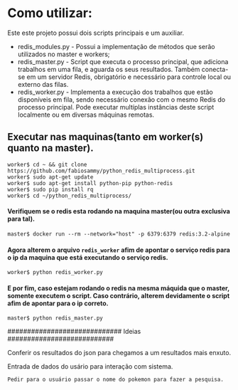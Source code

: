 # Como utilizar:
Este este projeto possui dois scripts principais e um auxiliar.

* redis_modules.py - Possui a implementação de métodos que serão utilizados no master e workers;
* redis_master.py - Script que executa o processo principal, que adiciona trabalhos em uma fila, e aguarda os seus resultados. Também conecta-se em um servidor Redis, obrigatório e necessário para controle local ou externo das filas.
* redis_worker.py - Implementa a execução dos trabalhos que estão disponíveis em fila, sendo necessário conexão com o mesmo Redis do processo principal. Pode executar multíplas instâncias deste script localmente ou em diversas máquinas remotas.

## Executar nas maquinas(tanto em worker(s) quanto na master).
```
worker$ cd ~ && git clone https://github.com/fabiosammy/python_redis_multiprocess.git
worker$ sudo apt-get update
worker$ sudo apt-get install python-pip python-redis
worker$ sudo pip install rq
worker$ cd ~/python_redis_multiprocess/
```

#### Verifiquem se o redis esta rodando na maquina master(ou outra exclusiva para tal).
```
master$ docker run --rm --network="host" -p 6379:6379 redis:3.2-alpine
```

#### Agora alterem o arquivo `redis_worker` afim de apontar o serviço redis para o ip da maquina que está executando o serviço redis.
```
worker$ python redis_worker.py
```

#### E por fim, caso estejam rodando o redis na mesma máquida que o master, somente executem o script. Caso contrário, alterem devidamente o script afim de apontar para o ip correto. 
```
master$ python redis_master.py
```

############################# Ideias ###########################

Conferir os resultados do json para chegamos a um resultados mais enxuto.

Entrada de dados do usário para interação com sistema.

    Pedir para o usuário passar o nome do pokemon para fazer a pesquisa.

